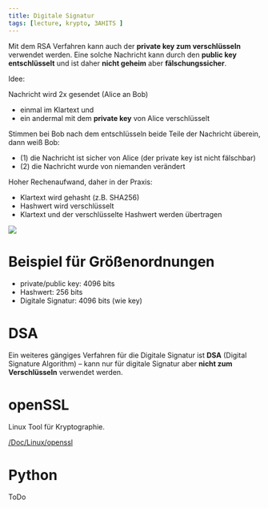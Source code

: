 ```yaml
---
title: Digitale Signatur
tags: [lecture, krypto, 3AHITS ]
---
```


Mit dem RSA Verfahren kann auch der **private key zum verschlüsseln** verwendet werden. Eine solche Nachricht kann durch den **public key entschlüsselt** und ist daher **nicht geheim** aber **fälschungssicher**.

Idee:

Nachricht wird 2x gesendet (Alice an Bob)

- einmal im Klartext und 
- ein andermal mit dem **private key** von Alice verschlüsselt

Stimmen bei Bob nach dem entschlüsseln beide Teile der Nachricht überein, dann weiß Bob:

- (1) die Nachricht ist sicher von Alice (der private key ist nicht fälschbar)
- (2) die Nachricht wurde von niemanden verändert

Hoher Rechenaufwand, daher in der Praxis:

- Klartext wird gehasht (z.B. SHA256)
- Hashwert wird verschlüsselt
- Klartext und der verschlüsselte Hashwert werden übertragen

![](fig/Digital_Signature_diagram.png)



# Beispiel für Größenordnungen

- private/public key: 4096 bits
- Hashwert: 256 bits
- Digitale Signatur: 4096 bits (wie key) 




# DSA

Ein weiteres gängiges Verfahren für die Digitale Signatur ist **DSA** (Digital Signature Algorithm) – kann nur für digitale Signatur aber **nicht zum Verschlüsseln** verwendet werden.



# openSSL

Linux Tool für Kryptographie.

[/Doc/Linux/openssl](/Doc/Linux/openssl#rsa-encryptiondecrytion)



# Python

ToDo
